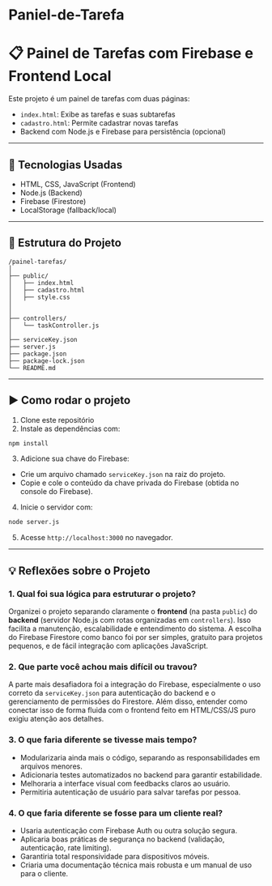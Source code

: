 # Paniel-de-Tarefa

# 📋 Painel de Tarefas com Firebase e Frontend Local

Este projeto é um painel de tarefas com duas páginas:

- `index.html`: Exibe as tarefas e suas subtarefas
- `cadastro.html`: Permite cadastrar novas tarefas
- Backend com Node.js e Firebase para persistência (opcional)

---

## 🚀 Tecnologias Usadas

- HTML, CSS, JavaScript (Frontend)
- Node.js (Backend)
- Firebase (Firestore)
- LocalStorage (fallback/local)

---

## 📁 Estrutura do Projeto

```
/painel-tarefas/
│
├── public/
│   ├── index.html
│   ├── cadastro.html
│   ├── style.css
│   
│
├── controllers/
│   └── taskController.js
│
├── serviceKey.json
├── server.js
├── package.json
├── package-lock.json
└── README.md
```

---

## ▶️ Como rodar o projeto

1. Clone este repositório
2. Instale as dependências com:

```bash
npm install
```

3. Adicione sua chave do Firebase:

- Crie um arquivo chamado `serviceKey.json` na raiz do projeto.
- Copie e cole o conteúdo da chave privada do Firebase (obtida no console do Firebase).

4. Inicie o servidor com:

```bash
node server.js
```

5. Acesse `http://localhost:3000` no navegador.

---

## 💡 Reflexões sobre o Projeto

### 1. Qual foi sua lógica para estruturar o projeto?

Organizei o projeto separando claramente o **frontend** (na pasta `public`) do **backend** (servidor Node.js com rotas organizadas em `controllers`). Isso facilita a manutenção, escalabilidade e entendimento do sistema. A escolha do Firebase Firestore como banco foi por ser simples, gratuito para projetos pequenos, e de fácil integração com aplicações JavaScript.

### 2. Que parte você achou mais difícil ou travou?

A parte mais desafiadora foi a integração do Firebase, especialmente o uso correto da `serviceKey.json` para autenticação do backend e o gerenciamento de permissões do Firestore. Além disso, entender como conectar isso de forma fluida com o frontend feito em HTML/CSS/JS puro exigiu atenção aos detalhes.

### 3. O que faria diferente se tivesse mais tempo?

- Modularizaria ainda mais o código, separando as responsabilidades em arquivos menores.
- Adicionaria testes automatizados no backend para garantir estabilidade.
- Melhoraria a interface visual com feedbacks claros ao usuário.
- Permitiria autenticação de usuário para salvar tarefas por pessoa.

### 4. O que faria diferente se fosse para um cliente real?

- Usaria autenticação com Firebase Auth ou outra solução segura.
- Aplicaria boas práticas de segurança no backend (validação, autenticação, rate limiting).
- Garantiria total responsividade para dispositivos móveis.
- Criaria uma documentação técnica mais robusta e um manual de uso para o cliente.
